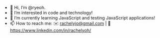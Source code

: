 - 👋  Hi, I’m @ryeoh.
- 👀  I’m interested in code and technology!
- 🌱  I’m currently learning JavaScript and testing JavaScript applications!
- 📫  How to reach me: 
     ✉️ rachelyjo@gmail.com | 📁 https://www.linkedin.com/in/rachelyoh/

<!---
ryeoh/ryeoh is a ✨ special ✨ repository because its `README.md` (this file) appears on your GitHub profile.
You can click the Preview link to take a look at your changes.
--->
